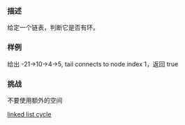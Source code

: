 ### 描述

给定一个链表，判断它是否有环。
  
### 样例

给出 -21->10->4->5, tail connects to node index 1，返回 true

### 挑战

不要使用额外的空间

[linked list cycle](https://www.lintcode.com/problem/linked-list-cycle/description)
